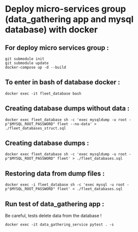 # Deploy micro-services group (data_gathering app and mysql database) with docker

## For deploy micro services group :

```
git submodule init
git submodule update
docker-compose up -d --build
```

## To enter in bash of database docker :

```
docker exec -it fleet_database bash
```

## Creating database dumps without data :

```
docker exec fleet_database sh -c 'exec mysqldump -u root -p"$MYSQL_ROOT_PASSWORD" fleet --no-data' > ./fleet_databases_struct.sql
```

## Creating database dumps :

```
docker exec fleet_database sh -c 'exec mysqldump -u root -p"$MYSQL_ROOT_PASSWORD" fleet' > ./fleet_databases.sql
```

## Restoring data from dump files :

```
docker exec -i fleet_database sh -c 'exec mysql -u root -p"$MYSQL_ROOT_PASSWORD" fleet' < ./fleet_databases.sql

```

## Run test of data_gathering app :

Be careful, tests delete data from the database !

```
docker exec -it data_gathering_service pytest . -s
```
